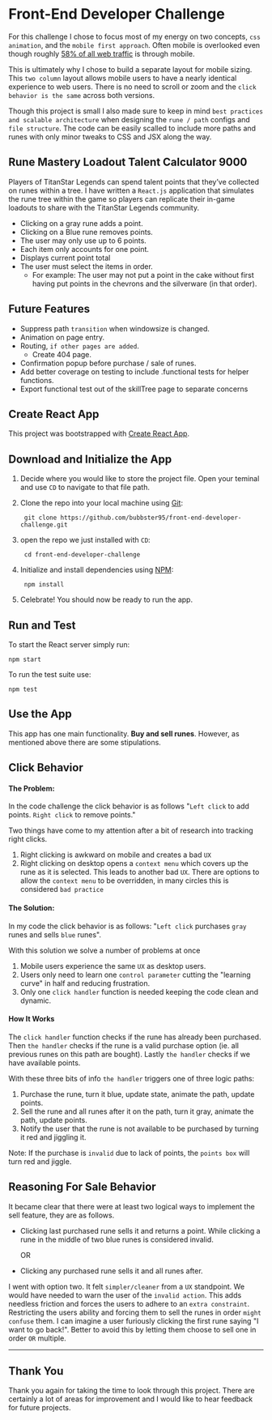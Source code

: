 # Front-End Developer Challenge
For this challenge I chose to focus most of my energy on two concepts, `css animation`, and the `mobile first approach`. Often mobile is overlooked even though roughly [58% of all web traffic](https://www.mobiloud.com/blog/what-percentage-of-internet-traffic-is-mobile#:~:text=Mobile%20makes%20up%2058.21%25%20of,up%2037%25%20of%20total%20traffic.) is through mobile. 

This is ultimately why I chose to build a separate layout for mobile sizing. This `two column` layout allows mobile users to have a nearly identical experience to web users. There is no need to scroll or zoom and the `click behavior is the same` across both versions.

Though this project is small I also made sure to keep in mind `best practices and scalable architecture` when designing the `rune / path` configs and `file structure`. The code can be easily scalled to include more paths and runes with only minor tweaks to CSS and JSX along the way. 

## Rune Mastery Loadout Talent Calculator 9000
Players of TitanStar Legends can spend talent points that they’ve collected on runes within a tree. I have written a `React.js` application that simulates the rune tree within the game so players can replicate their in-game loadouts to share with the TitanStar Legends community.

- Clicking on a gray rune adds a point.
- Clicking on a Blue rune removes points.
- The user may only use up to 6 points.
- Each item only accounts for one point.
- Displays current point total
- The user must select the items in order.
    - For example: The user may not put a point in the cake without first having put points in the chevrons and the silverware (in that order).

## Future Features
* Suppress path `transition` when windowsize is changed.
* Animation on page entry.
* Routing, `if other pages are added`.
    * Create 404 page.
* Confirmation popup before purchase / sale of runes.
* Add better coverage on testing to include .functional tests for helper functions.
* Export functional test out of the skillTree page to separate concerns

## Create React App

This project was bootstrapped with [Create React App](https://github.com/facebook/create-react-app).

## Download and Initialize the App

1) Decide where you would like to store the project file. Open your teminal and use `CD` to navigate to that file path.

2) Clone the repo into your local machine using [Git](https://git-scm.com/downloads):

        git clone https://github.com/bubbster95/front-end-developer-challenge.git

3) open the repo we just installed with `CD`:

        cd front-end-developer-challenge

4) Initialize and install dependencies using [NPM](https://nodejs.org/en/download):

        npm install

5) Celebrate! You should now be ready to run the app.

## Run and Test

To start the React server simply run:
        
    npm start

To run the test suite use: 

    npm test


## Use the App

This app has one main functionality. <b>Buy and sell runes</b>. However, as mentioned above there are some stipulations. 

## Click Behavior

#### The Problem:
In the code challenge the click behavior is as follows "`Left click` to add points. `Right click` to remove points."

Two things have come to my attention after a bit of research into tracking right clicks.

1) Right clicking is awkward on mobile and creates a bad `UX`
2) Right clicking on desktop opens a `context menu` which covers up the rune as it is selected. This leads to another bad `UX`. There are options to allow the `context menu` to be overridden, in many circles this is considered `bad practice`

#### The Solution:
In my code the click behavior is as follows: "`Left click` purchases `gray` runes and sells `blue` runes".

With this solution we solve a number of problems at once

1) Mobile users experience the same `UX` as desktop users.
2) Users only need to learn one `control parameter` cutting the "learning curve" in half and reducing frustration.
3) Only one `click handler` function is needed keeping the code clean and dynamic.

#### How It Works

The `click handler` function checks if the rune has already been purchased. Then `the handler` checks if the rune is a valid purchase option (ie. all previous runes on this path are bought). Lastly `the handler` checks if we have available points. 

With these three bits of info `the handler` triggers one of three logic paths:

1) Purchase the rune, turn it blue, update state, animate the path, update points.
2) Sell the rune and all runes after it on the path, turn it gray, animate the path, update points.
3) Notify the user that the rune is not available to be purchased by turning it red and jiggling it. 

Note: If the purchase is `invalid` due to lack of points, the `points box` will turn red and jiggle.


## Reasoning For Sale Behavior

It became clear that there were at least two logical ways to implement the sell feature, they are as follows.

* Clicking last purchased rune sells it and returns a point. While clicking a rune in the middle of two blue runes is considered invalid.

    OR

* Clicking any purchased rune sells it and all runes after. 

I went with option two. It felt `simpler/cleaner` from a `UX` standpoint. We would have needed to warn the user of the `invalid action`. This adds needless friction and forces the users to adhere to an `extra constraint`. Restricting the users ability and forcing them to sell the runes in order `might confuse` them. I can imagine a user furiously clicking the first rune saying "I want to go back!". Better to avoid this by letting them choose to sell one in order `OR` multiple.

---

## Thank You

Thank you again for taking the time to look through this project. There are certainly a lot of areas for improvement and I would like to hear feedback for future projects.